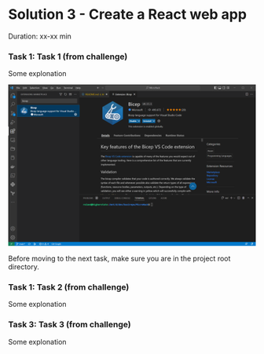 # Solution 3 - Create a React web app

Duration: xx-xx min

### Task 1: Task 1 (from challenge)

Some explonation

![image](../.images/02-bicep-extension.png)

Before moving to the next task, make sure you are in the project root directory.

### Task 1: Task 2 (from challenge)

Some explonation

### Task 3: Task 3 (from challenge)

Some explonation
